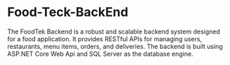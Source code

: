 # Food-Teck-BackEnd
The FoodTek Backend is a robust and scalable backend system designed for a food application. It provides RESTful APIs for managing users, restaurants, menu items, orders, and deliveries. The backend is built using ASP.NET Core Web Api  and SQL Server as the database engine.
